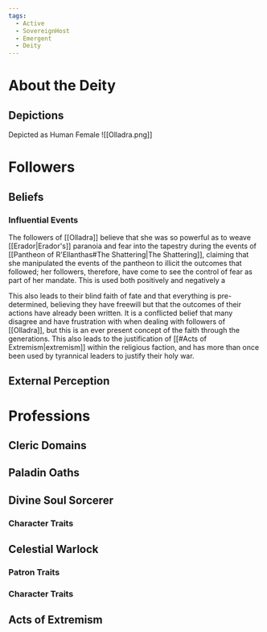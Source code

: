 ```yaml
---
tags:
  - Active
  - SovereignHost
  - Emergent
  - Deity
---
```

# About the Deity
## Depictions
Depicted as Human Female
![[Olladra.png]]

# Followers
## Beliefs
### Influential Events
The followers of [[Olladra]] believe that she was so powerful as to weave [[Erador|Erador's]] paranoia and fear into the tapestry during the events of [[Pantheon of R'Ellanthas#The Shattering|The Shattering]], claiming that she manipulated the events of the pantheon to illicit the outcomes that followed; her followers, therefore, have come to see the control of fear as part of her mandate. This is used both positively and negatively a

This also leads to their blind faith of fate and that everything is pre-determined, believing they have freewill but that the outcomes of their actions have already been written. It is a conflicted belief that many disagree and have frustration with when dealing with followers of [[Olladra]], but this is an ever present concept of the faith through the generations. This also leads to the justification of [[#Acts of Extremism|extremism]] within the religious faction, and has more than once been used by tyrannical leaders to justify their holy war.
## External Perception
# Professions

## Cleric Domains
## Paladin Oaths
## Divine Soul Sorcerer
### Character Traits
## Celestial Warlock
### Patron Traits
### Character Traits
## Acts of Extremism
